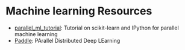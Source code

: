 # Machine learning Resources

* [parallel_ml_tutorial](https://github.com/ogrisel/parallel_ml_tutorial): Tutorial on scikit-learn and IPython for parallel machine learning
* [Paddle](https://github.com/PaddlePaddle/Paddle): PArallel Distributed Deep LEarning

